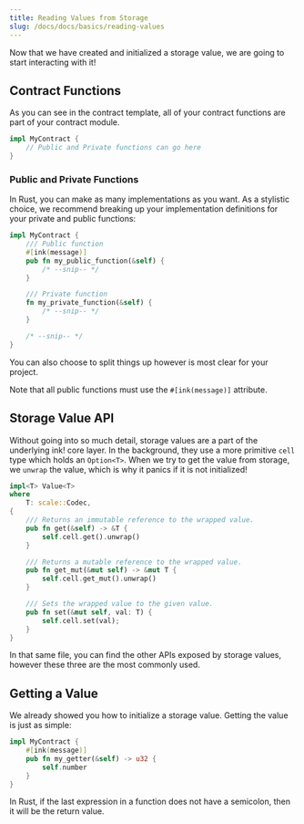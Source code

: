 ```yaml
---
title: Reading Values from Storage
slug: /docs/docs/basics/reading-values
---
```


Now that we have created and initialized a storage value, we are going to start interacting with it!

## Contract Functions

As you can see in the contract template, all of your contract functions are part of your contract module.

```rust
impl MyContract {
    // Public and Private functions can go here
}
```

### Public and Private Functions

In Rust, you can make as many implementations as you want. As a stylistic choice, we recommend breaking up your implementation definitions for your private and public functions:

```rust
impl MyContract {
    /// Public function
    #[ink(message)]
    pub fn my_public_function(&self) {
        /* --snip-- */
    }

    /// Private function
    fn my_private_function(&self) {
        /* --snip-- */
    }

    /* --snip-- */
}
```

You can also choose to split things up however is most clear for your project.

Note that all public functions must use the `#[ink(message)]` attribute.

## Storage Value API

Without going into so much detail, storage values are a part of the underlying ink! core layer. In the background, they use a more primitive `cell` type which holds an `Option<T>`. When we try to get the value from storage, we `unwrap` the value, which is why it panics if it is not initialized!

```rust
impl<T> Value<T>
where
    T: scale::Codec,
{
    /// Returns an immutable reference to the wrapped value.
    pub fn get(&self) -> &T {
        self.cell.get().unwrap()
    }

    /// Returns a mutable reference to the wrapped value.
    pub fn get_mut(&mut self) -> &mut T {
        self.cell.get_mut().unwrap()
    }

    /// Sets the wrapped value to the given value.
    pub fn set(&mut self, val: T) {
        self.cell.set(val);
    }
}
```

In that same file, you can find the other APIs exposed by storage values, however these three are the most commonly used.

## Getting a Value

We already showed you how to initialize a storage value. Getting the value is just as simple:

```rust
impl MyContract {
    #[ink(message)]
    pub fn my_getter(&self) -> u32 {
        self.number
    }
}
```

In Rust, if the last expression in a function does not have a semicolon, then it will be the return value.
